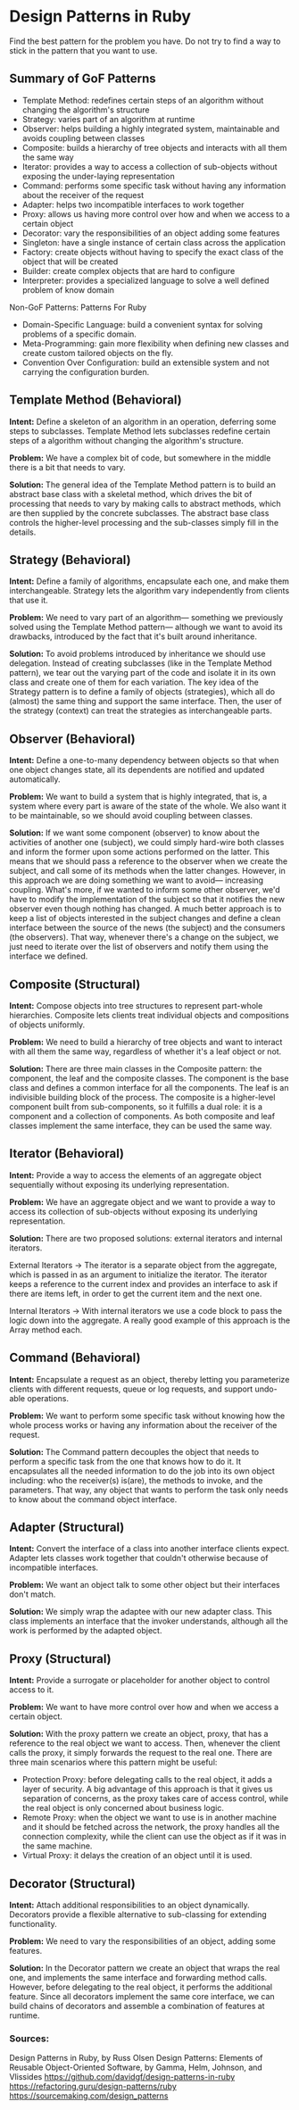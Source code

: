# Design Patterns in Ruby
Find the best pattern for the problem you have. Do not try to find a way to stick in the pattern that you want to use.

## Summary of GoF Patterns
- Template Method: redefines certain steps of an algorithm without changing the algorithm's structure
- Strategy: varies part of an algorithm at runtime
- Observer: helps building a highly integrated system, maintainable and avoids coupling between classes
- Composite: builds a hierarchy of tree objects and interacts with all them the same way
- Iterator: provides a way to access a collection of sub-objects without exposing the under-laying representation
- Command: performs some specific task without having any information about the receiver of the request
- Adapter: helps two incompatible interfaces to work together
- Proxy: allows us having more control over how and when we access to a certain object
- Decorator: vary the responsibilities of an object adding some features
- Singleton: have a single instance of certain class across the application
- Factory: create objects without having to specify the exact class of the object that will be created
- Builder: create complex objects that are hard to configure
- Interpreter: provides a specialized language to solve a well defined problem of know domain

Non-GoF Patterns: Patterns For Ruby
- Domain-Specific Language: build a convenient syntax for solving problems of a specific domain.
- Meta-Programming: gain more flexibility when defining new classes and create custom tailored objects on the fly.
- Convention Over Configuration: build an extensible system and not carrying the configuration burden.

## Template Method (Behavioral)
**Intent:** 
Define a skeleton of an algorithm in an operation, deferring some steps to subclasses. Template Method lets subclasses redefine certain steps of a algorithm without changing the algorithm's structure.

**Problem:** 
We have a complex bit of code, but somewhere in the middle there is a bit that needs to vary.

**Solution:** 
The general idea of the Template Method pattern is to build an abstract base class with a skeletal method, which drives the bit of processing that needs to vary by making calls to abstract methods, which are then supplied by the concrete subclasses. The abstract base class controls the higher-level processing and the sub-classes simply fill in the details.

## Strategy (Behavioral)
**Intent:** 
Define a family of algorithms, encapsulate each one, and make them interchangeable. Strategy lets the algorithm vary independently from clients that use it.

**Problem:** 
We need to vary part of an algorithm— something we previously solved using the Template Method pattern— although we want to avoid its drawbacks, introduced by the fact that it's built around inheritance.

**Solution:** 
To avoid problems introduced by inheritance we should use delegation. Instead of creating subclasses (like in the Template Method pattern), we tear out the varying part of the code and isolate it in its own class and create one of them for each variation. The key idea of the Strategy pattern is to define a family of objects (strategies), which all do (almost) the same thing and support the same interface. Then, the user of the strategy (context) can treat the strategies as interchangeable parts.

## Observer (Behavioral)
**Intent:** 
Define a one-to-many dependency between objects so that when one object changes state, all its dependents are notified and updated automatically.

**Problem:** 
We want to build a system that is highly integrated, that is, a system where every part is aware of the state of the whole. We also want it to be maintainable, so we should avoid coupling between classes.

**Solution:** 
If we want some component (observer) to know about the activities of another one (subject), we could simply hard-wire both classes and inform the former upon some actions performed on the latter. This means that we should pass a reference to the observer when we create the subject, and call some of its methods when the latter changes. However, in this approach we are doing something we want to avoid— increasing coupling. What's more, if we wanted to inform some other observer, we'd have to modify the implementation of the subject so that it notifies the new observer even though nothing has changed. A much better approach is to keep a list of objects interested in the subject changes and define a clean interface between the source of the news (the subject) and the consumers (the observers). That way, whenever there's a change on the subject, we just need to iterate over the list of observers and notify them using the interface we defined.

## Composite (Structural)
**Intent:** 
Compose objects into tree structures to represent part-whole hierarchies. Composite lets clients treat individual objects and compositions of objects uniformly.

**Problem:** 
We need to build a hierarchy of tree objects and want to interact with all them the same way, regardless of whether it's a leaf object or not.

**Solution:** 
There are three main classes in the Composite pattern: the component, the leaf and the composite classes. The component is the base class and defines a common interface for all the components. The leaf is an indivisible building block of the process. The composite is a higher-level component built from sub-components, so it fulfills a dual role: it is a component and a collection of components. As both composite and leaf classes implement the same interface, they can be used the same way.

## Iterator (Behavioral)
**Intent:** 
Provide a way to access the elements of an aggregate object sequentially without exposing its underlying representation.

**Problem:** 
We have an aggregate object and we want to provide a way to access its collection of sub-objects without exposing its underlying representation.

**Solution:** 
There are two proposed solutions: external iterators and internal iterators.

External Iterators -> The iterator is a separate object from the aggregate, which is passed in as an argument to initialize the iterator. The iterator keeps a reference to the current index and provides an interface to ask if there are items left, in order to get the current item and the next one.

Internal Iterators -> With internal iterators we use a code block to pass the logic down into the aggregate. A really good example of this approach is the Array method each.

## Command (Behavioral)
**Intent:** 
Encapsulate a request as an object, thereby letting you parameterize clients with different requests, queue or log requests, and support undo-able operations.

**Problem:** 
We want to perform some specific task without knowing how the whole process works or having any information about the receiver of the request.

**Solution:** 
The Command pattern decouples the object that needs to perform a specific task from the one that knows how to do it. It encapsulates all the needed information to do the job into its own object including: who the receiver(s) is(are), the methods to invoke, and the parameters. That way, any object that wants to perform the task only needs to know about the command object interface.

## Adapter (Structural)
**Intent:** 
Convert the interface of a class into another interface clients expect. Adapter lets classes work together that couldn't otherwise because of incompatible interfaces.

**Problem:** 
We want an object talk to some other object but their interfaces don't match.

**Solution:** 
We simply wrap the adaptee with our new adapter class. This class implements an interface that the invoker understands, although all the work is performed by the adapted object.

## Proxy (Structural)
**Intent:** 
Provide a surrogate or placeholder for another object to control access to it.

**Problem:** 
We want to have more control over how and when we access a certain object.

**Solution:** 
With the proxy pattern we create an object, proxy, that has a reference to the real object we want to access. Then, whenever the client calls the proxy, it simply forwards the request to the real one. There are three main scenarios where this pattern might be useful:

- Protection Proxy: before delegating calls to the real object, it adds a layer of security. A big advantage of this approach is that it gives us separation of concerns, as the proxy takes care of access control, while the real object is only concerned about business logic.
- Remote Proxy: when the object we want to use is in another machine and it should be fetched across the network, the proxy handles all the connection complexity, while the client can use the object as if it was in the same machine.
- Virtual Proxy: it delays the creation of an object until it is used.

## Decorator (Structural)
**Intent:** 
Attach additional responsibilities to an object dynamically. Decorators provide a flexible alternative to sub-classing for extending functionality.

**Problem:** 
We need to vary the responsibilities of an object, adding some features.

**Solution:** 
In the Decorator pattern we create an object that wraps the real one, and implements the same interface and forwarding method calls. However, before delegating to the real object, it performs the additional feature. Since all decorators implement the same core interface, we can build chains of decorators and assemble a combination of features at runtime.

### Sources:
Design Patterns in Ruby, by Russ Olsen
Design Patterns: Elements of Reusable Object-Oriented Software, by Gamma, Helm, Johnson, and Vlissides
https://github.com/davidgf/design-patterns-in-ruby
https://refactoring.guru/design-patterns/ruby
https://sourcemaking.com/design_patterns
